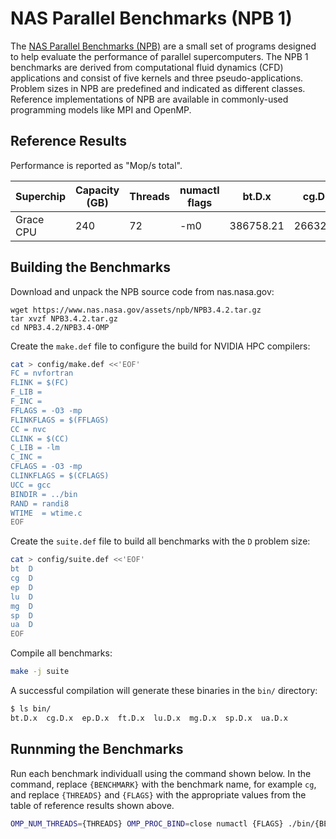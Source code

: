 # NAS Parallel Benchmarks (NPB 1)

The [NAS Parallel Benchmarks (NPB)](https://www.nas.nasa.gov/software/npb.html) are a small set of programs designed to help evaluate the performance of parallel supercomputers. The NPB 1 benchmarks are derived from computational fluid dynamics (CFD) applications and consist of five kernels and three pseudo-applications. Problem sizes in NPB are predefined and indicated as different classes. Reference implementations of NPB are available in commonly-used programming models like MPI and OpenMP.

## Reference Results

Performance is reported as "Mop/s total".

| Superchip    | Capacity (GB) | Threads | numactl flags | bt.D.x    | cg.D.x   | ep.D.x   | lu.D.x    | mg.D.x    | sp.D.x    | ua.D.x |
| ------------ | ------------- | ------- | ------------- | --------- | -------- | -------- | --------- | --------- | --------- | ------ |
| Grace CPU    | 240           | 72      | -m0           | 386758.21 | 26632.65 | 10485.73 | 293407.59 | 125382.93 | 136893.59 | 973.52 |

## Building the Benchmarks

Download and unpack the NPB source code from nas.nasa.gov:
```
wget https://www.nas.nasa.gov/assets/npb/NPB3.4.2.tar.gz
tar xvzf NPB3.4.2.tar.gz
cd NPB3.4.2/NPB3.4-OMP
```

Create the `make.def` file to configure the build for NVIDIA HPC compilers:
```bash
cat > config/make.def <<'EOF'
FC = nvfortran
FLINK = $(FC)
F_LIB =
F_INC =
FFLAGS = -O3 -mp
FLINKFLAGS = $(FFLAGS)
CC = nvc
CLINK = $(CC)
C_LIB = -lm
C_INC =
CFLAGS = -O3 -mp
CLINKFLAGS = $(CFLAGS)
UCC = gcc
BINDIR = ../bin
RAND = randi8
WTIME  = wtime.c
EOF
```

Create the `suite.def` file to build all benchmarks with the `D` problem size:
```bash
cat > config/suite.def <<'EOF'
bt	D
cg	D
ep	D
lu	D
mg	D
sp	D
ua	D
EOF
```

Compile all benchmarks:
```bash
make -j suite
```

A successful compilation will generate these binaries in the `bin/` directory:
```bash
$ ls bin/
bt.D.x  cg.D.x  ep.D.x  ft.D.x  lu.D.x  mg.D.x  sp.D.x  ua.D.x
```

## Runnming the Benchmarks

Run each benchmark individuall using the command shown below.  In the command, replace `{BENCHMARK}` with the benchmark name, for example `cg`, and replace `{THREADS}` and `{FLAGS}` with the appropriate values from the table of reference results shown above.
```bash
OMP_NUM_THREADS={THREADS} OMP_PROC_BIND=close numactl {FLAGS} ./bin/{BENCHMARK}.D.x
```
